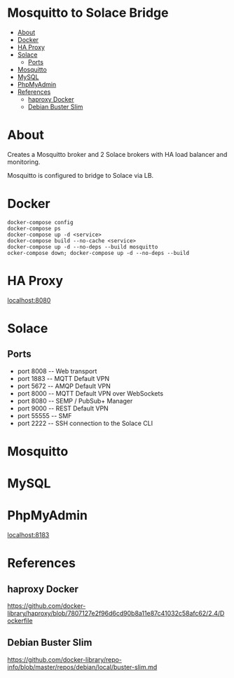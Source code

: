 # Mosquitto to Solace Bridge <!-- omit in toc -->
- [About](#about)
- [Docker](#docker)
- [HA Proxy](#ha-proxy)
- [Solace](#solace)
  - [Ports](#ports)
- [Mosquitto](#mosquitto)
- [MySQL](#mysql)
- [PhpMyAdmin](#phpmyadmin)
- [References](#references)
  - [haproxy Docker](#haproxy-docker)
  - [Debian Buster Slim](#debian-buster-slim)
# About

Creates a Mosquitto broker and 2 Solace brokers with HA load balancer and monitoring.

Mosquitto is configured to bridge to Solace via LB.

# Docker

    docker-compose config
    docker-compose ps
    docker-compose up -d <service>
    docker-compose build --no-cache <service>
    docker-compose up -d --no-deps --build mosquitto
    ocker-compose down; docker-compose up -d --no-deps --build

# HA Proxy

[localhost:8080](localhost:8080)

# Solace

## Ports

- port 8008 -- Web transport
- port 1883 -- MQTT Default VPN
- port 5672 -- AMQP Default VPN
- port 8000 -- MQTT Default VPN over WebSockets
- port 8080 -- SEMP / PubSub+ Manager
- port 9000 -- REST Default VPN
- port 55555 -- SMF
- port 2222 -- SSH connection to the Solace CLI

# Mosquitto

# MySQL

# PhpMyAdmin

[localhost:8183](localhost:8183)

# References

## haproxy Docker

https://github.com/docker-library/haproxy/blob/7807127e2f96d6cd90b8a11e87c41032c58afc62/2.4/Dockerfile

## Debian Buster Slim
https://github.com/docker-library/repo-info/blob/master/repos/debian/local/buster-slim.md
